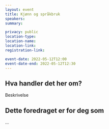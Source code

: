 ```yaml
---
layout: event
title: Kjønn og språkbruk
speakers:
summary:

privacy: public
location-type:
location-name:
location-link:
registration-link:

event-date: 2022-05-12T12:00
event-date-end: 2022-05-12T12:30
---
```

## Hva handler det her om?
Beskrivelse

## Dette foredraget er for deg som
...
